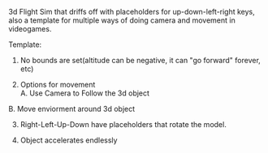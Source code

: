 3d Flight Sim that driffs off with placeholders for up-down-left-right keys, also a template for multiple ways of doing camera and movement in videogames.

Template:

1. No bounds are set(altitude can be negative, it can "go forward" forever, etc)
 
2. Options for movement  
A. Use Camera to Follow the 3d object

B. Move enviorment around 3d object

3. Right-Left-Up-Down have placeholders that rotate the model.

4. Object accelerates endlessly
